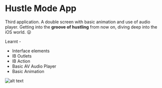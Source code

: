 # Hustle Mode App

Third application. A double screen with basic animation and use of audio player. 
Getting into the **groove of hustling** from now on, diving deep into the iOS world. 😛

Learnt - 

* Interface elements
* IB Outlets
* IB Action
* Basic AV Audio Player
* Basic Animation

![alt text](https://github.com/snuff4/iOS-Projects/blob/master/Project%20-%20Hustle%20Mode%20App/HustleModeApp-Potrait.png)
